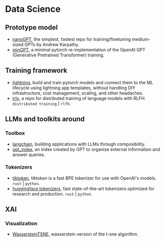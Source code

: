 
# Data Science

## Prototype model

- [nanoGPT](https://github.com/karpathy/nanoGPT), the simplest, fastest repo for training/finetuning medium-sized GPTs by Andrew Karpathy.
- [minGPT](https://github.com/karpathy/minGPT), a minimal pytorch re-implementation of the OpenAI GPT (Generative Pretrained Transformer) training.

## Training framework

- [lightning](https://github.com/Lightning-AI/lightning), build and train pytorch models and connect them to the ML lifecycle using lightning app templates, without handling DIY infrastructure, cost management, scaling, and other headaches.
- [trlx](https://github.com/CarperAI/trlx), a repo for distributed training of language models with RLFH. `distributed training` | `rlfh`.

## LLMs and toolkits around

### Toolbox

- [langchain](https://github.com/hwchase17/langchain), building applications with LLMs through composibility.
- [gpt_index](https://github.com/jerryjliu/gpt_index), an index created by GPT to organize external information and answer queries.

### Tokenizers

- [tiktoken](https://github.com/openai/tiktoken), tiktoken is a fast BPE tokenizer for use with OpenAI's models. `rust` | `python`.
- [huggingface tokenizers](https://github.com/huggingface/tokenizers), fast state-of-the-art tokenizers optimized for research and production. `rust` | `python`.

## XAI

### Visualization

- [WassersteinTSNE](https://github.com/fsvbach/WassersteinTSNE), wasserstein version of the t-sne algorithm.
